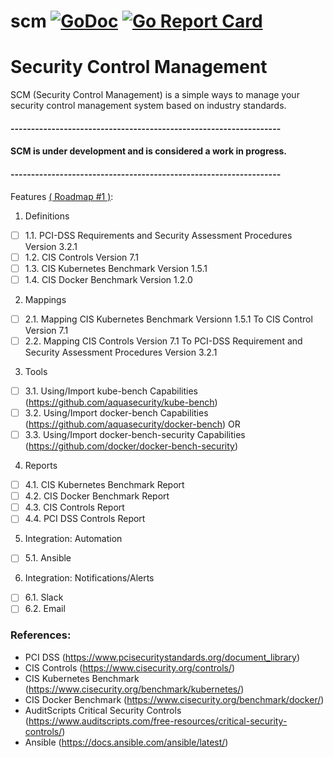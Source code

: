 # scm [![GoDoc](https://godoc.org/github.com/purpeltim/scm?status.png)](https://godoc.org/github.com/purpeltim/scm) [![Go Report Card](https://goreportcard.com/badge/github.com/purpeltim/scm)](https://goreportcard.com/report/github.com/purpeltim/scm) 

# Security Control Management

SCM (Security Control Management) is a simple ways to manage your security control management system based on industry standards.

#### ------------------------------------------------------------------
#### SCM is under development and is considered a work in progress.
#### ------------------------------------------------------------------

Features [( Roadmap #1 )](https://github.com/purpeltim/scm/projects/1):

1. Definitions

- [ ] 1.1. PCI-DSS Requirements and Security Assessment Procedures Version 3.2.1
- [ ] 1.2. CIS Controls Version 7.1
- [ ] 1.3. CIS Kubernetes Benchmark Version 1.5.1
- [ ] 1.4. CIS Docker Benchmark Version 1.2.0

2. Mappings

- [ ] 2.1. Mapping CIS Kubernetes Benchmark Versionn 1.5.1 To CIS Control Version 7.1
- [ ] 2.2. Mapping CIS Controls Version 7.1 To PCI-DSS Requirement and Security Assessment Procedures Version 3.2.1

3. Tools

- [ ] 3.1. Using/Import kube-bench Capabilities (https://github.com/aquasecurity/kube-bench)
- [ ] 3.2. Using/Import docker-bench Capabilities (https://github.com/aquasecurity/docker-bench) OR
- [ ] 3.3. Using/Import docker-bench-security Capabilities (https://github.com/docker/docker-bench-security)

4. Reports

- [ ] 4.1. CIS Kubernetes Benchmark Report
- [ ] 4.2. CIS Docker Benchmark Report
- [ ] 4.3. CIS Controls Report
- [ ] 4.4. PCI DSS Controls Report

5. Integration: Automation

- [ ] 5.1. Ansible

6. Integration: Notifications/Alerts

- [ ] 6.1. Slack
- [ ] 6.2. Email

### References:

- PCI DSS (https://www.pcisecuritystandards.org/document_library)
- CIS Controls (https://www.cisecurity.org/controls/)
- CIS Kubernetes Benchmark (https://www.cisecurity.org/benchmark/kubernetes/)
- CIS Docker Benchmark (https://www.cisecurity.org/benchmark/docker/)
- AuditScripts Critical Security Controls (https://www.auditscripts.com/free-resources/critical-security-controls/)
- Ansible (https://docs.ansible.com/ansible/latest/)

